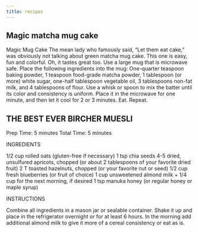 ```yaml
---
title: recipes
---
```


## Magic matcha mug cake 
Magic Mug Cake
The mean lady who famously said, “Let them eat cake,” was obviously not talking about green matcha mug cake. This one is easy, fun and colorful. Oh, it tastes great too.
Use a large mug that is microwave safe. Place the following ingredients into the mug:
One-quarter teaspoon baking powder, 1 teaspoon food-grade matcha powder, 1 tablespoon (or more) white sugar, one-half tablespoon vegetable oil, 3 tablespoons non-fat milk, and 4 tablespoons of flour.
Use a whisk or spoon to mix the batter until its color and consistency is uniform. Place it in the microwave for one minute, and then let it cool for 2 or 3 minutes. Eat. Repeat.
## THE BEST EVER BIRCHER MUESLI

Prep Time: 5 minutes Total Time: 5 minutes

INGREDIENTS

1/2 cup rolled oats (gluten-free if necessary)
1 tsp chia seeds
4-5 dried, unsulfured apricots, chopped (or about 2 tablespoons of your favorite dried fruit)
2 T toasted hazelnuts, chopped (or your favorite nut or seed)
1/2 cup fresh blueberries (or fruit of choice)
1 cup unsweetened almond milk + 1/4 cup for the next morning, if desired
1 tsp manuka honey (or regular honey or maple syrup)

INSTRUCTIONS

Combine all ingredients in a mason jar or sealable container.
Shake it up and place in the refrigerator overnight or for at least 6 hours.
In the morning add additional almond milk to give it more of a cereal consistency or eat as is.
##
